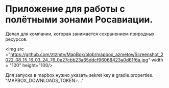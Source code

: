# Приложение для работы с полётными зонами Росавиации.
Делал для компании, которая занимается сохранением природных ресурсов.

<img src ="https://github.com/ztzmtv/MapBox/blob/mapbox_azmetov/Screenshot_2022_08_15_16_03_24_76_0e27cbb23a65ddcf96068423a0d61f6a.jpg" width = "100" height="100/>

Для запуска в mapbox нужно указать sekret key в gradle.properties. "MAPBOX_DOWNLOADS_TOKEN=..."
